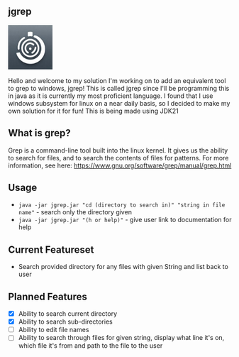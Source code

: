 ## jgrep
<img src='https://github.com/allylavanda/jgrep/blob/main/img/icon.jpg' width='100'>

Hello and welcome to my solution I'm working on to add an equivalent tool to grep to windows, jgrep! This is called jgrep since I'll be programming this in java as it is currently my most proficient language. I found that I use windows subsystem for linux on a near daily basis, so I decided to make my own solution for it for fun! This is being made using JDK21
## What is grep?
Grep is a command-line tool built into the linux kernel. It gives us the ability to search for files, and to search the contents of files for patterns.
For more information, see here: https://www.gnu.org/software/grep/manual/grep.html


## Usage
- `java -jar jgrep.jar "cd (directory to search in)" "string in file name"` - search only the directory given
- `java -jar jgrep.jar "(h or help)"` - give user link to documentation for help

## Current Featureset
- Search provided directory for any files with given String and list back to user

## Planned Features
- [x] Ability to search current directory
- [x] Ability to search sub-directories
- [ ] Ability to edit file names
- [ ] Ability to search through files for given string, display what line it's on, which file it's from and path to the file to the user
